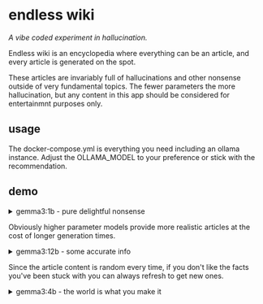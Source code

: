 # endless wiki

_A vibe coded experiment in hallucination._

Endless wiki is an encyclopedia where everything can be an article, and every article is generated on the spot. 

These articles are invariably full of hallucinations and other nonsense outside of very fundamental topics. The fewer parameters the more hallucination, but any content in this app should be considered for entertainmnt purposes only.

## usage

The docker-compose.yml is everything you need including an ollama instance. Adjust the OLLAMA_MODEL to your preference or stick with the recommendation.

## demo

<details>
  <summary>gemma3:1b - pure delightful nonsense</summary>

https://github.com/user-attachments/assets/158e028f-0a7d-4fa6-8c75-4163d0bb9f82

</details>

Obviously higher parameter models provide more realistic articles at the cost of longer generation times.

<details>
  <summary>gemma3:12b - some accurate info</summary>


https://github.com/user-attachments/assets/e2e12017-2015-4d2b-ae2e-709b637866a0

  
</details>

Since the article content is random every time, if you don't like the facts you've been stuck with you can always refresh to get new ones.

<details>
  <summary>gemma3:4b - the world is what you make it</summary>



https://github.com/user-attachments/assets/93e333ed-e218-4310-a9c1-836b71803897


  
</details>
